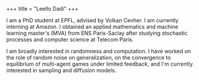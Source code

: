 +++
title = "Leello Dadi"
+++

I am a PhD student at EPFL, advised by Volkan Cevher. I am currently interning at Amazon. I obtained an applied mathematics and machine learning master's (MVA) from ENS Paris-Saclay after studying stochastic processes and computer science at Telecom Paris.

I am broadly interested in randomness and computation. I have worked on the role of random noise on generalization, on the convergence to equilibrium of multi-agent games under limited feedback, and I'm currently interested in sampling and diffusion models.




